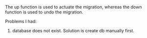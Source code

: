 The up function is used to actuate the migration, whereas the down function is used to undo the migration.


Problems I had:
1. database does not exist. Solution is create db manually first.